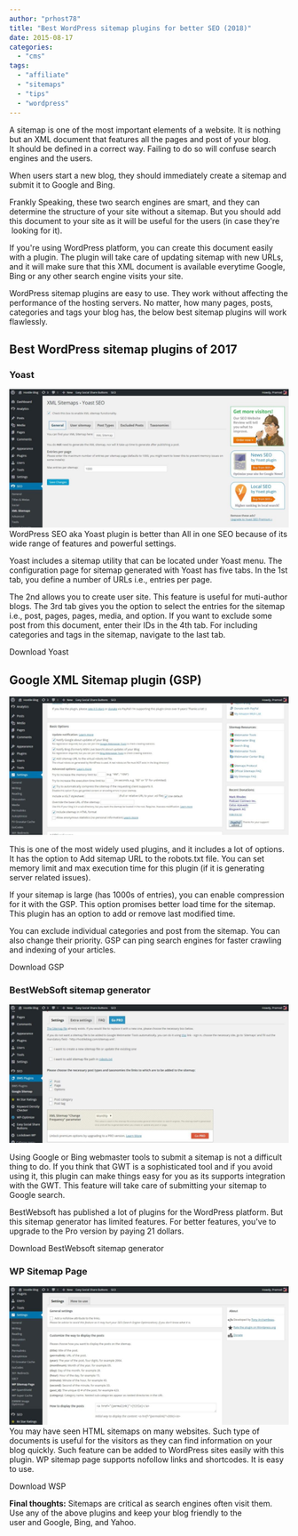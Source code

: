 ```yaml
---
author: "prhost78"
title: "Best WordPress sitemap plugins for better SEO (2018)"
date: 2015-08-17
categories: 
  - "cms"
tags: 
  - "affiliate"
  - "sitemaps"
  - "tips"
  - "wordpress"
---
```


A sitemap is one of the most important elements of a website. It is nothing but an XML document that features all the pages and post of your blog. It should be defined in a correct way. Failing to do so will confuse search engines and the users.

When users start a new blog, they should immediately create a sitemap and submit it to Google and Bing.

Frankly Speaking, these two search engines are smart, and they can determine the structure of your site without a sitemap. But you should add this document to your site as it will be useful for the users (in case they're  looking for it).

If you're using WordPress platform, you can create this document easily with a plugin. The plugin will take care of updating sitemap with new URLs, and it will make sure that this XML document is available everytime Google, Bing or any other search engine visits your site.

WordPress sitemap plugins are easy to use. They work without affecting the performance of the hosting servers. No matter, how many pages, posts, categories and tags your blog has, the below best sitemap plugins will work flawlessly.

## Best WordPress sitemap plugins of 2017

### Yoast

![Yoast sitemap](images/Yoast-sitemap-1024x506.jpg)WordPress SEO aka Yoast plugin is better than All in one SEO because of its wide range of features and powerful settings.

Yoast includes a sitemap utility that can be located under Yoast menu. The configuration page for sitemap generated with Yoast has five tabs. In the 1st tab, you define a number of URLs i.e., entries per page.

The 2nd allows you to create user site. This feature is useful for muti-author blogs. The 3rd tab gives you the option to select the entries for the sitemap i.e., post, pages, pages, media, and option. If you want to exclude some post from this document, enter their IDs in the 4th tab. For including categories and tags in the sitemap, navigate to the last tab.

Download Yoast

## Google XML Sitemap plugin (GSP)

![Google sitemap generator](images/Google-sitemap-generator-1024x506.jpg)

This is one of the most widely used plugins, and it includes a lot of options. It has the option to Add sitemap URL to the robots.txt file. You can set memory limit and max execution time for this plugin (if it is generating server related issues).

If your sitemap is large (has 1000s of entries), you can enable compression for it with the GSP. This option promises better load time for the sitemap. This plugin has an option to add or remove last modified time.

You can exclude individual categories and post from the sitemap. You can also change their priority. GSP can ping search engines for faster crawling and indexing of your articles.

Download GSP

### BestWebSoft sitemap generator

![bestwebsoft sitemap generator](images/bestwebsoft-sitemap-generator-1024x506.jpg)

Using Google or Bing webmaster tools to submit a sitemap is not a difficult thing to do. If you think that GWT is a sophisticated tool and if you avoid using it, this plugin can make things easy for you as its supports integration with the GWT. This feature will take care of submitting your sitemap to Google search.

BestWebsoft has published a lot of plugins for the WordPress platform. But this sitemap generator has limited features. For better features, you've to upgrade to the Pro version by paying 21 dollars.

Download BestWebsoft sitemap generator

### WP Sitemap Page

![wp sitemap page](images/wp-sitemap-page-1024x506.jpg)You may have seen HTML sitemaps on many websites. Such type of documents is useful for the visitors as they can find information on your blog quickly. Such feature can be added to WordPress sites easily with this plugin. WP sitemap page supports nofollow links and shortcodes. It is easy to use.

Download WSP

**Final thoughts:** Sitemaps are critical as search engines often visit them. Use any of the above plugins and keep your blog friendly to the user and Google, Bing, and Yahoo.
